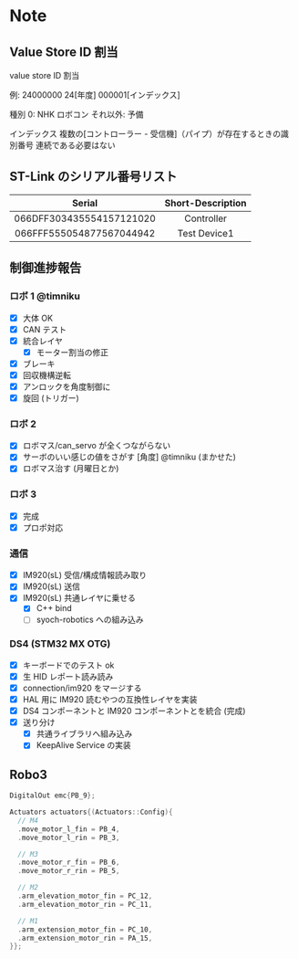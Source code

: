 # Note

## Value Store ID 割当

value store ID 割当

例: 24000000
24[年度] 000001[インデックス]

種別
0: NHK ロボコン
それ以外: 予備

インデックス
複数の[コントローラー - 受信機]（パイプ）が存在するときの識別番号
連続である必要はない

## ST-Link のシリアル番号リスト

|          Serial          | Short-Description |
| :----------------------: | :---------------: |
| 066DFF303435554157121020 |    Controller     |
| 066FFF555054877567044942 |   Test Device1    |

## 制御進捗報告
### ロボ 1 @timniku
- [x] 大体 OK
- [x] CAN テスト
- [x] 統合レイヤ
  - [x] モーター割当の修正
- [x] ブレーキ
- [x] 回収機構逆転
- [x] アンロックを角度制御に
- [x] 旋回 (トリガー)
### ロボ 2
- [x] ロボマス/can_servo が全くつながらない
- [x] サーボのいい感じの値をさがす [角度] @timniku (まかせた)
- [x] ロボマス治す (月曜日とか)
### ロボ 3
- [x] 完成
- [x] プロポ対応
### 通信
- [x] IM920(sL) 受信/構成情報読み取り
- [x] IM920(sL) 送信
- [x] IM920(sL) 共通レイヤに乗せる
  - [x] C++ bind
  - [ ] syoch-robotics への組み込み
### DS4 (STM32 MX OTG)
- [x] キーボードでのテスト ok
- [x] 生 HID レポート読み読み
- [x] connection/im920 をマージする
- [x] HAL 用に IM920 読むやつの互換性レイヤを実装
- [x] DS4 コンポーネントと IM920 コンポーネントとを統合 (完成)
- [x] 送り分け
  - [x] 共通ライブラリへ組み込み
  - [x] KeepAlive Service の実装

## Robo3

```cpp
DigitalOut emc{PB_9};

Actuators actuators{(Actuators::Config){
  // M4
  .move_motor_l_fin = PB_4,
  .move_motor_l_rin = PB_3,

  // M3
  .move_motor_r_fin = PB_6,
  .move_motor_r_rin = PB_5,

  // M2
  .arm_elevation_motor_fin = PC_12,
  .arm_elevation_motor_rin = PC_11,

  // M1
  .arm_extension_motor_fin = PC_10,
  .arm_extension_motor_rin = PA_15,
}};
```